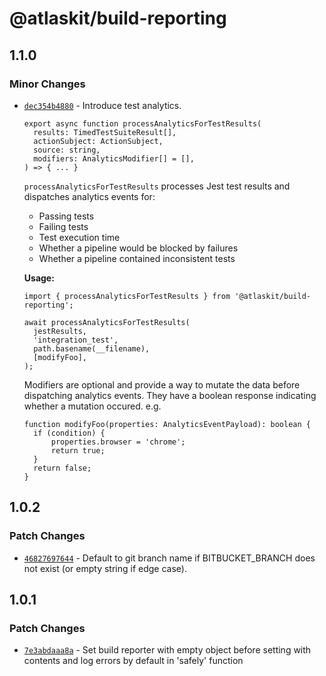# @atlaskit/build-reporting

## 1.1.0

### Minor Changes

- [`dec354b4880`](https://bitbucket.org/atlassian/atlassian-frontend/commits/dec354b4880) - Introduce test analytics.

  ```
  export async function processAnalyticsForTestResults(
    results: TimedTestSuiteResult[],
    actionSubject: ActionSubject,
    source: string,
    modifiers: AnalyticsModifier[] = [],
  ) => { ... }
  ```

  `processAnalyticsForTestResults` processes Jest test results and dispatches analytics events for:

  - Passing tests
  - Failing tests
  - Test execution time
  - Whether a pipeline would be blocked by failures
  - Whether a pipeline contained inconsistent tests

  **Usage:**

  ```
  import { processAnalyticsForTestResults } from '@atlaskit/build-reporting';

  await processAnalyticsForTestResults(
  	jestResults,
  	'integration_test',
  	path.basename(__filename),
  	[modifyFoo],
  );
  ```

  Modifiers are optional and provide a way to mutate the data before dispatching analytics events.
  They have a boolean response indicating whether a mutation occured. e.g.

  ```
  function modifyFoo(properties: AnalyticsEventPayload): boolean {
  	if (condition) {
   		properties.browser = 'chrome';
    	return true;
  	}
  	return false;
  }
  ```

## 1.0.2

### Patch Changes

- [`46827697644`](https://bitbucket.org/atlassian/atlassian-frontend/commits/46827697644) - Default to git branch name if BITBUCKET_BRANCH does not exist (or empty string if edge case).

## 1.0.1

### Patch Changes

- [`7e3abdaaa8a`](https://bitbucket.org/atlassian/atlassian-frontend/commits/7e3abdaaa8a) - Set build reporter with empty object before setting with contents and log errors by default in 'safely' function
